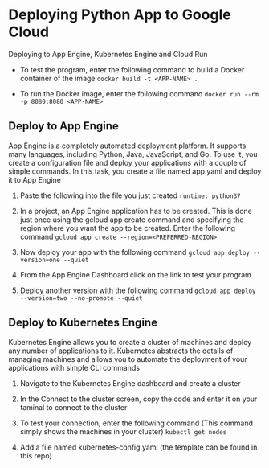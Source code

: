 # Deploying Python App to Google Cloud
Deploying to App Engine, Kubernetes Engine and Cloud Run

* To test the program, enter the following command to build a Docker container of the image
`docker build -t <APP-NAME> .`

* To run the Docker image, enter the following command
`docker run --rm -p 8080:8080 <APP-NAME>`

## Deploy to App Engine
App Engine is a completely automated deployment platform. It supports many languages, including Python, Java, JavaScript, and Go. To use it, you create a configuration file and deploy your applications with a couple of simple commands. In this task, you create a file named app.yaml and deploy it to App Engine

1. Paste the following into the file you just created
`runtime: python37`

2. In a project, an App Engine application has to be created. This is done just once using the gcloud app create command and specifying the region where you want the app to be created. Enter the following command
`gcloud app create --region=<PREFERRED-REGION>`

3. Now deploy your app with the following command
`gcloud app deploy --version=one --quiet`

4. From the App Engine Dashboard click on the link to test your program
5. Deploy another version with the following command
`gcloud app deploy --version=two --no-promote --quiet`

## Deploy to Kubernetes Engine
Kubernetes Engine allows you to create a cluster of machines and deploy any number of applications to it. Kubernetes abstracts the details of managing machines and allows you to automate the deployment of your applications with simple CLI commands

1. Navigate to the Kubernetes Engine dashboard and create a cluster
2. In the Connect to the cluster screen, copy the code and enter it on your taminal to connect to the cluster
3. To test your connection, enter the following command (This command simply shows the machines in your cluster)
`kubectl get nodes`

4. Add a file named kubernetes-config.yaml (the template can be found in this repo)

